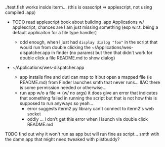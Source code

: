./test.fish works inside iterm... (this is osascript => applescript, not using compiled .app)

- TODO read applescript book about building .app Applications w/ applescript, chances are I am just missing something (esp w.r.t. being a default applicaiton for a file type handler)
   - odd enough, when I just had `display dialog "foo"` in the script that would run from double clicking the ~/Applications/wes-dispatcher.app in finder (no params) but then that didn't work for double click a file README.md to show dialog)

- ~/Applications/wes-dispatcher.app
  - app installs fine and duti can map to it but open a mapped file (ie README.md) from Finder launches smth that never runs... IIAC there is some permission needed or otherwise...
  - run app w/o a file => (w/ no args) it does give an error that indicates that something failed in running the script but that is not how this is supposed to run anyways so yeah...
     - error suggests iterm2 py library can't connect to iterm2's web socket
     - oddly ... I don't get this error when I launch via double click README.md

TODO find out why it won't run as app but will run fine as script... smth wtih the damn app that might need tweaked with plistbuddy?
